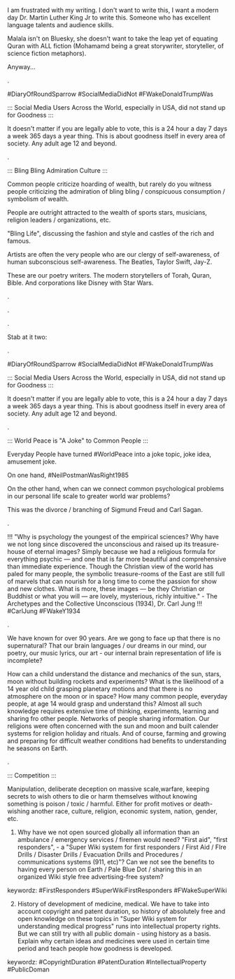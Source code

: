 I am frustrated with my writing. I don't want to write this, I want a modern day Dr. Martin Luther King Jr to write this. Someone who has excellent language talents and audience skills.

Malala isn't on Bluesky, she doesn't want to take the leap yet of equating Quran with ALL fiction (Mohamamd being a great storywriter, storyteller, of science fiction metaphors).

Anyway...

.

#DiaryOfRoundSparrow 
#SocialMediaDidNot 
#FWakeDonaldTrumpWas 

::: Social Media Users Across the World, especially in USA, did not stand up for Goodness :::

It doesn't matter if you are legally able to vote, this is a 24 hour a day 7 days a week 365 days a year thing. This is about goodness itself in every area of society. Any adult age 12 and beyond.

.

::: Bling Bling Admiration Culture :::

Common people criticize hoarding of wealth, but rarely do you witness people criticizing the admiration of bling bling / conspicuous consumption / symbolism of wealth.

People are outright attracted to the wealth of sports stars, musicians, religion leaders / organizations, etc.

"Bling Life", discussing the fashion and style and castles of the rich and famous. 

Artists are often the very people who are our clergy of self-awareness, of human subconscious self-awareness. The Beatles, Taylor Swift, Jay-Z.

These are our poetry writers. The modern storytellers of Torah, Quran, Bible. And corporations like Disney with Star Wars.


.

.

.

Stab at it two:

.

#DiaryOfRoundSparrow 
#SocialMediaDidNot 
#FWakeDonaldTrumpWas 

::: Social Media Users Across the World, especially in USA, did not stand up for Goodness :::

It doesn't matter if you are legally able to vote, this is a 24 hour a day 7 days a week 365 days a year thing. This is about goodness itself in every area of society. Any adult age 12 and beyond.

.

::: World Peace is "A Joke" to Common People :::

Everyday People have turned #WorldPeace into a joke topic, joke idea, amusement joke.

On one hand, #NeilPostmanWasRight1985 

On the other hand, when can we connect common psychological problems in our personal life scale to greater world war problems?

This was the divorce / branching of Sigmund Freud and Carl Sagan.

.

!!! "Why is psychology the youngest of the empirical sciences? Why have we not long since discovered the unconscious and raised up its treasure-house of eternal images? Simply because we had a religious formula for everything psychic — and one that is far more beautiful and comprehensive than immediate experience. Though the Christian view of the world has paled for many people, the symbolic treasure-rooms of the East are still full of marvels that can nourish for a long time to come the passion for show and new clothes. What is more, these images — be they Christian or Buddhist or what you will — are lovely, mysterious, richly intuitive." - The Archetypes and the Collective Unconscious (1934), Dr. Carl Jung !!! #CarlJung #FWakeY1934 

.

We have known for over 90 years. Are we gong to face up that there is no supernatural? That our brain languages / our dreams in our mind, our poetry, our music lyrics, our art - our internal brain representation of life is incomplete? 

How can a child understand the distance and mechanics of the sun, stars, moon without building rockets and experiments? What is the likelihood of a 14 year old child grasping planetary motions and that there is no atmosphere on the moon or in space? How many common people, everyday people, at age 14 would grasp and understand this? Almost all such knowledge requires extensive time of thinking, experiments, learning and sharing fro other people. Networks of people sharing information. Our religions were often concerned with the sun and moon and built calender systems for religion holiday and rituals. And of course, farming and growing and preparing for difficult weather conditions had benefits to understanding he seasons on Earth.

.

::: Competition :::

Manipulation, deliberate deception on massive scale,warfare, keeping secrets to wish others to die or harm themselves without knowing something is poison / toxic / harmful. Either for profit motives or death-wishing another race, culture, religion, economic system, nation, gender, etc.

1. Why have we not open sourced globally all information than an ambulance / emergency services / firemen would need? "First aid", "first responders", - a "Super Wiki system for first responders / First Aid / FIre Drills / Disaster Drills / Evacuation Drills and Procedures / communications systems (911, etc)"? Can we not see the benefits to having every person on Earth / Pale Blue Dot / sharing this in an organized Wiki style free advertising-free system?

keywordz: #FirstResponders #SuperWikiFirstResponders #FWakeSuperWiki 

2. History of development of medicine, medical. We have to take into account copyright and patent duration, so history of absolutely free and open knowledge on these topics in "Super Wiki system for understanding medical progress" runs into intellectual property rights. But we can still try with all public domain - using history as a basis. Explain why certain ideas and medicines were used in certain time period and teach people how goodness is developed.

keywordz: #CopyrightDuration #PatentDuration #IntellectualProperty #PublicDoman

